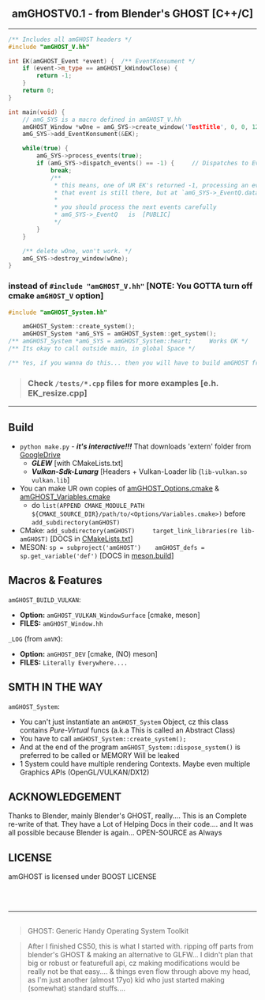 <h2 align=center> amGHOSTV0.1 - from Blender's GHOST [C++/C]</h2>

---

```cpp
/** Includes all amGHOST headers */
#include "amGHOST_V.hh"

int EK(amGHOST_Event *event) {  /** EventKonsument */
    if (event->m_type == amGHOST_kWindowClose) {
        return -1;
    }
    return 0;
}

int main(void) {
    // amG_SYS is a macro defined in amGHOST_V.hh
    amGHOST_Window *wOne = amG_SYS->create_window('TestTitle', 0, 0, 1280, 720);
    amG_SYS->add_EventKonsument(&EK);

    while(true) {
        amG_SYS->process_events(true);
        if (amG_SYS->dispatch_events() == -1) {     // Dispatches to EventKonsuments (EK)
            break;
            /** 
             * this means, one of UR EK's returned -1, processing an event.... 
             * that event is still there, but at `amG_SYS->_EventQ.data[0]`   (index 0)
             * 
             * you should process the next events carefully
             * amG_SYS->_EventQ   is  [PUBLIC]
             */
        }
    }

    /** delete wOne, won't work. */
    amG_SYS->destroy_window(wOne);
}
```


### instead of `#include "amGHOST_V.hh"`    [NOTE: You GOTTA turn off cmake `amGHOST_V` option]
```cpp
#include "amGHOST_System.hh"

    amGHOST_System::create_system();
    amGHOST_System *amG_SYS = amGHOST_System::get_system();
/** amGHOST_System *amG_SYS = amGHOST_System::heart;     Works OK */
/** Its okay to call outside main, in global Space */

/** Yes, if you wanna do this... then you will have to build amGHOST from source */
```


> ### Check `/tests/*.cpp` files for more examples   [e.h. EK_resize.cpp]

---
##

## Build
- `python make.py`  - ***it's interactive!!!*** That downloads 'extern' folder from [GoogleDrive](https://drive.google.com/file/d/1pGGfm0yh6bExzQlu3Da4-NJP86m6r_3s/)
    - ***GLEW*** [with CMakeLists.txt]
    - ***Vulkan-Sdk-Lunarg*** [Headers + Vulkan-Loader lib (`lib-vulkan.so vulkan.lib`]
- You can make UR own copies of [amGHOST_Options.cmake](build_files/amGHOST_Options.cmake) & [amGHOST_Variables.cmake](build_files/amGHOST_Variables.cmake) </br> 
    - do `list(APPEND CMAKE_MODULE_PATH ${CMAKE_SOURCE_DIR}/path/to/<Options/Variables.cmake>)` before `add_subdirectory(amGHOST)`
- CMake: `add_subdirectory(amGHOST)     target_link_libraries(re lib-amGHOST)`  [DOCS in [CMakeLists.txt](CMakeLists.txt)]
- MESON: `sp = subproject('amGHOST')    amGHOST_defs = sp.get_variable('def')`  [DOCS in [meson.build](meson.build)]

## Macros & Features
`amGHOST_BUILD_VULKAN`:
- **Option:** `amGHOST_VULKAN_WindowSurface` [cmake, meson]
- **FILES:** `amGHOST_Window.hh`

`_LOG` (from `amVK`):
- **Option:** `amGHOST_DEV` [cmake, (NO) meson]
- **FILES:** `Literally Everywhere....`

## SMTH IN THE WAY
`amGHOST_System`:
* You can't just instantiate an `amGHOST_System` Object, cz this class contains *Pure-Virtual* funcs (a.k.a This is called an Abstract Class)
* You have to call `amGHOST_System::create_system();`
* And at the end of the program `amGHOST_System::dispose_system()` is preferred to be called or MEMORY Will be leaked
* 1 System could have multiple rendering Contexts. Maybe even multiple Graphics APIs (OpenGL/VULKAN/DX12)

## ACKNOWLEDGEMENT
Thanks to Blender, mainly Blender's GHOST, really.... This is an Complete re-write of that. 
They have a Lot of Helping Docs in their code.... and It was all possible because Blender is again... OPEN-SOURCE as Always

## LICENSE
amGHOST is licensed under BOOST LICENSE

</br></br>

---
##

> GHOST: Generic Handy Operating System Toolkit

> After I finished CS50, this is what I started with. ripping off parts from blender's GHOST & making an alternative to GLFW... I didn't plan that big or robust or featurefull api, cz making modifications would be really not be that easy.... & things even flow through above my head, as I'm just another (almost 17yo) kid who just started making (somewhat) standard stuffs....

<!-- If you use `switch-case` remember to do break. cz case is like 'Labels' and if you don't break the flow of code will continue >